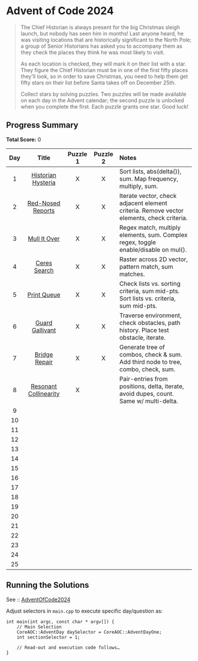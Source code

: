 # Advent of Code 2024

> The Chief Historian is always present for the big Christmas sleigh launch, but nobody has seen him in months! Last anyone heard, he was visiting locations that are historically significant to the North Pole; a group of Senior Historians has asked you to accompany them as they check the places they think he was most likely to visit.
>
> As each location is checked, they will mark it on their list with a star. They figure the Chief Historian must be in one of the first fifty places they'll look, so in order to save Christmas, you need to help them get fifty stars on their list before Santa takes off on December 25th.
>
> Collect stars by solving puzzles. Two puzzles will be made available on each day in the Advent calendar; the second puzzle is unlocked when you complete the first. Each puzzle grants one star. Good luck!

## Progress Summary

**Total Score:** 0

|  Day  |                           Title                            | Puzzle 1 | Puzzle 2 | Notes                                                                                    |
| :---: | :--------------------------------------------------------: | :------: | :------: | :--------------------------------------------------------------------------------------- |
|   1   |  [Historian Hysteria](./AdventOfCode2024/Day1/README.md)   |    X     |    X     | Sort lists, abs(delta()), sum. Map frequency, multiply, sum.                             |
|   2   |   [Red-Nosed Reports](./AdventOfCode2024/Day2/README.md)   |    X     |    X     | Iterate vector, check adjacent element criteria. Remove vector elements, check criteria. |
|   3   |     [Mull It Over](./AdventOfCode2024/Day3/README.md)      |    X     |    X     | Regex match, multiply elements, sum. Complex regex, toggle enable/disable on mul().      |
|   4   |     [Ceres Search](./AdventOfCode2024/Day4/README.md)      |    X     |    X     | Raster across 2D vector, pattern match, sum matches.                                     |
|   5   |      [Print Queue](./AdventOfCode2024/Day5/README.md)      |    X     |    X     | Check lists vs. sorting criteria, sum mid-pts. Sort lists vs. criteria, sum mid-pts.     |
|   6   |    [Guard Gallivant](./AdventOfCode2024/Day6/README.md)    |    X     |    X     | Traverse environment, check obstacles, path history. Place test obstacle, iterate.       |
|   7   |     [Bridge Repair](./AdventOfCode2024/Day7/README.md)     |    X     |    X     | Generate tree of combos, check & sum. Add third node to tree, combo, check, sum.         |
|   8   | [Resonant Collinearity](./AdventOfCode2024/Day8/README.md) |    X     |          | Pair-entries from positions, delta, iterate, avoid dupes, count. Same w/ multi-delta.    |
|   9   |                                                            |          |          |                                                                                          |
|  10   |                                                            |          |          |                                                                                          |
|  11   |                                                            |          |          |                                                                                          |
|  12   |                                                            |          |          |                                                                                          |
|  13   |                                                            |          |          |                                                                                          |
|  14   |                                                            |          |          |                                                                                          |
|  15   |                                                            |          |          |                                                                                          |
|  16   |                                                            |          |          |                                                                                          |
|  17   |                                                            |          |          |                                                                                          |
|  18   |                                                            |          |          |                                                                                          |
|  19   |                                                            |          |          |                                                                                          |
|  20   |                                                            |          |          |                                                                                          |
|  21   |                                                            |          |          |                                                                                          |
|  22   |                                                            |          |          |                                                                                          |
|  23   |                                                            |          |          |                                                                                          |
|  24   |                                                            |          |          |                                                                                          |
|  25   |                                                            |          |          |                                                                                          |

## Running the Solutions

See :: [AdventOfCode2024](/AdventOfCode2024/README.md)

Adjust selectors in `main.cpp` to execute specific day/question as:
```
int main(int argc, const char * argv[]) {
    // Main Selection
    CoreAOC::AdventDay daySelector = CoreAOC::AdventDayOne;
    int sectionSelector = 1;

	// Read-out and execution code follows…
}
```
